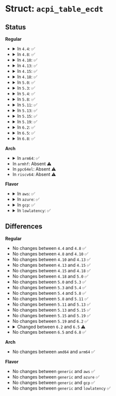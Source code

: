 # Struct: <code>acpi_table_ecdt</code>

## Status
<b>Regular</b>
<ul>
<li>
<details>
<summary>In <code>4.4</code>: ✅</summary>

```c
struct acpi_table_ecdt {
    struct acpi_table_header header;
    struct acpi_generic_address control;
    struct acpi_generic_address data;
    u32 uid;
    u8 gpe;
    u8 id[1];
};
```
</details>
</li>
<li>
<details>
<summary>In <code>4.8</code>: ✅</summary>

```c
struct acpi_table_ecdt {
    struct acpi_table_header header;
    struct acpi_generic_address control;
    struct acpi_generic_address data;
    u32 uid;
    u8 gpe;
    u8 id[1];
};
```
</details>
</li>
<li>
<details>
<summary>In <code>4.10</code>: ✅</summary>

```c
struct acpi_table_ecdt {
    struct acpi_table_header header;
    struct acpi_generic_address control;
    struct acpi_generic_address data;
    u32 uid;
    u8 gpe;
    u8 id[1];
};
```
</details>
</li>
<li>
<details>
<summary>In <code>4.13</code>: ✅</summary>

```c
struct acpi_table_ecdt {
    struct acpi_table_header header;
    struct acpi_generic_address control;
    struct acpi_generic_address data;
    u32 uid;
    u8 gpe;
    u8 id[1];
};
```
</details>
</li>
<li>
<details>
<summary>In <code>4.15</code>: ✅</summary>

```c
struct acpi_table_ecdt {
    struct acpi_table_header header;
    struct acpi_generic_address control;
    struct acpi_generic_address data;
    u32 uid;
    u8 gpe;
    u8 id[1];
};
```
</details>
</li>
<li>
<details>
<summary>In <code>4.18</code>: ✅</summary>

```c
struct acpi_table_ecdt {
    struct acpi_table_header header;
    struct acpi_generic_address control;
    struct acpi_generic_address data;
    u32 uid;
    u8 gpe;
    u8 id[1];
};
```
</details>
</li>
<li>
<details>
<summary>In <code>5.0</code>: ✅</summary>

```c
struct acpi_table_ecdt {
    struct acpi_table_header header;
    struct acpi_generic_address control;
    struct acpi_generic_address data;
    u32 uid;
    u8 gpe;
    u8 id[1];
};
```
</details>
</li>
<li>
<details>
<summary>In <code>5.3</code>: ✅</summary>

```c
struct acpi_table_ecdt {
    struct acpi_table_header header;
    struct acpi_generic_address control;
    struct acpi_generic_address data;
    u32 uid;
    u8 gpe;
    u8 id[1];
};
```
</details>
</li>
<li>
<details>
<summary>In <code>5.4</code>: ✅</summary>

```c
struct acpi_table_ecdt {
    struct acpi_table_header header;
    struct acpi_generic_address control;
    struct acpi_generic_address data;
    u32 uid;
    u8 gpe;
    u8 id[1];
};
```
</details>
</li>
<li>
<details>
<summary>In <code>5.8</code>: ✅</summary>

```c
struct acpi_table_ecdt {
    struct acpi_table_header header;
    struct acpi_generic_address control;
    struct acpi_generic_address data;
    u32 uid;
    u8 gpe;
    u8 id[1];
};
```
</details>
</li>
<li>
<details>
<summary>In <code>5.11</code>: ✅</summary>

```c
struct acpi_table_ecdt {
    struct acpi_table_header header;
    struct acpi_generic_address control;
    struct acpi_generic_address data;
    u32 uid;
    u8 gpe;
    u8 id[1];
};
```
</details>
</li>
<li>
<details>
<summary>In <code>5.13</code>: ✅</summary>

```c
struct acpi_table_ecdt {
    struct acpi_table_header header;
    struct acpi_generic_address control;
    struct acpi_generic_address data;
    u32 uid;
    u8 gpe;
    u8 id[1];
};
```
</details>
</li>
<li>
<details>
<summary>In <code>5.15</code>: ✅</summary>

```c
struct acpi_table_ecdt {
    struct acpi_table_header header;
    struct acpi_generic_address control;
    struct acpi_generic_address data;
    u32 uid;
    u8 gpe;
    u8 id[1];
};
```
</details>
</li>
<li>
<details>
<summary>In <code>5.19</code>: ✅</summary>

```c
struct acpi_table_ecdt {
    struct acpi_table_header header;
    struct acpi_generic_address control;
    struct acpi_generic_address data;
    u32 uid;
    u8 gpe;
    u8 id[1];
};
```
</details>
</li>
<li>
<details>
<summary>In <code>6.2</code>: ✅</summary>

```c
struct acpi_table_ecdt {
    struct acpi_table_header header;
    struct acpi_generic_address control;
    struct acpi_generic_address data;
    u32 uid;
    u8 gpe;
    u8 id[1];
};
```
</details>
</li>
<li>
<details>
<summary>In <code>6.5</code>: ✅</summary>

```c
struct acpi_table_ecdt {
    struct acpi_table_header header;
    struct acpi_generic_address control;
    struct acpi_generic_address data;
    u32 uid;
    u8 gpe;
    u8 id[0];
};
```
</details>
</li>
<li>
<details>
<summary>In <code>6.8</code>: ✅</summary>

```c
struct acpi_table_ecdt {
    struct acpi_table_header header;
    struct acpi_generic_address control;
    struct acpi_generic_address data;
    u32 uid;
    u8 gpe;
    u8 id[0];
};
```
</details>
</li>
</ul>
<b>Arch</b>
<ul>
<li>
<details>
<summary>In <code>arm64</code>: ✅</summary>

```c
struct acpi_table_ecdt {
    struct acpi_table_header header;
    struct acpi_generic_address control;
    struct acpi_generic_address data;
    u32 uid;
    u8 gpe;
    u8 id[1];
};
```
</details>
</li>
<li>
In <code>armhf</code>: Absent ⚠️
</li>
<li>
In <code>ppc64el</code>: Absent ⚠️
</li>
<li>
In <code>riscv64</code>: Absent ⚠️
</li>
</ul>
<b>Flavor</b>
<ul>
<li>
<details>
<summary>In <code>aws</code>: ✅</summary>

```c
struct acpi_table_ecdt {
    struct acpi_table_header header;
    struct acpi_generic_address control;
    struct acpi_generic_address data;
    u32 uid;
    u8 gpe;
    u8 id[1];
};
```
</details>
</li>
<li>
<details>
<summary>In <code>azure</code>: ✅</summary>

```c
struct acpi_table_ecdt {
    struct acpi_table_header header;
    struct acpi_generic_address control;
    struct acpi_generic_address data;
    u32 uid;
    u8 gpe;
    u8 id[1];
};
```
</details>
</li>
<li>
<details>
<summary>In <code>gcp</code>: ✅</summary>

```c
struct acpi_table_ecdt {
    struct acpi_table_header header;
    struct acpi_generic_address control;
    struct acpi_generic_address data;
    u32 uid;
    u8 gpe;
    u8 id[1];
};
```
</details>
</li>
<li>
<details>
<summary>In <code>lowlatency</code>: ✅</summary>

```c
struct acpi_table_ecdt {
    struct acpi_table_header header;
    struct acpi_generic_address control;
    struct acpi_generic_address data;
    u32 uid;
    u8 gpe;
    u8 id[1];
};
```
</details>
</li>
</ul>

## Differences
<b>Regular</b>
<ul>
<li>
No changes between <code>4.4</code> and <code>4.8</code> ✅
</li>
<li>
No changes between <code>4.8</code> and <code>4.10</code> ✅
</li>
<li>
No changes between <code>4.10</code> and <code>4.13</code> ✅
</li>
<li>
No changes between <code>4.13</code> and <code>4.15</code> ✅
</li>
<li>
No changes between <code>4.15</code> and <code>4.18</code> ✅
</li>
<li>
No changes between <code>4.18</code> and <code>5.0</code> ✅
</li>
<li>
No changes between <code>5.0</code> and <code>5.3</code> ✅
</li>
<li>
No changes between <code>5.3</code> and <code>5.4</code> ✅
</li>
<li>
No changes between <code>5.4</code> and <code>5.8</code> ✅
</li>
<li>
No changes between <code>5.8</code> and <code>5.11</code> ✅
</li>
<li>
No changes between <code>5.11</code> and <code>5.13</code> ✅
</li>
<li>
No changes between <code>5.13</code> and <code>5.15</code> ✅
</li>
<li>
No changes between <code>5.15</code> and <code>5.19</code> ✅
</li>
<li>
No changes between <code>5.19</code> and <code>6.2</code> ✅
</li>
<li>
<details>
<summary>Changed between <code>6.2</code> and <code>6.5</code> ⚠️</summary>
<ul>
<li>
<b>Field type changed. </b>
<code>u8 id[1]</code> ➡️ <code>u8 id[0]</code>
</li>
</ul>
</details>
</li>
<li>
No changes between <code>6.5</code> and <code>6.8</code> ✅
</li>
</ul>
<b>Arch</b>
<ul>
<li>
No changes between <code>amd64</code> and <code>arm64</code> ✅
</li>
</ul>
<b>Flavor</b>
<ul>
<li>
No changes between <code>generic</code> and <code>aws</code> ✅
</li>
<li>
No changes between <code>generic</code> and <code>azure</code> ✅
</li>
<li>
No changes between <code>generic</code> and <code>gcp</code> ✅
</li>
<li>
No changes between <code>generic</code> and <code>lowlatency</code> ✅
</li>
</ul>
